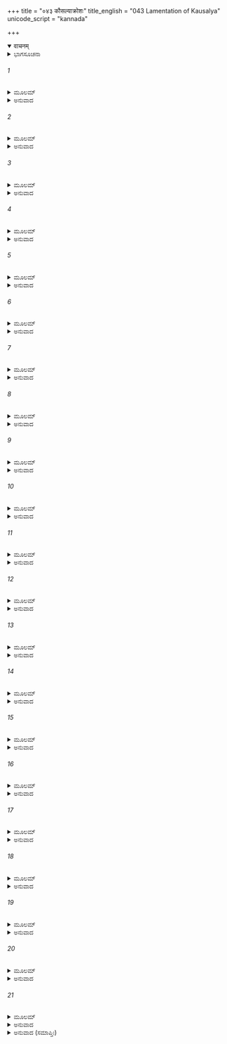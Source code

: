 +++
title = "०४३ कौसल्याक्रोशः"
title_english = "043 Lamentation of Kausalya"
unicode_script = "kannada"

+++
<details open><summary>वाचनम्</summary>

<div class="audioEmbed"  caption="श्रीराम-हरिसीताराममूर्ति-घनपाठिभ्यां वचनम्" src="https://archive.org/download/Ramayana-recitation-Sriram-harisItArAmamUrti-Ghanapaati-v2/Kanda_2/Kanda_2_AYK-043-Kousalya_Kroshaha.mp3"></div>
</details>



<details><summary>ಭಾಗಸೂಚನಾ</summary>

ಮಹಾರಾಣಿ ಕೌಸಲ್ಯೆಯ ವಿಲಾಪ
</details>

###### 1


<details><summary>ಮೂಲಮ್</summary>

ತತಃ ಸಮೀಕ್ಷ್ಯ ಶಯನೇ ಸನ್ನಂ ಶೋಕೇನ ಪಾರ್ಥಿವಮ್ ।  
ಕೌಸಲ್ಯಾ ಪುತ್ರಶೋಕಾರ್ತಾತಮುವಾಚ ಮಹೀಪತಿಮ್ ॥
</details>

<details><summary>ಅನುವಾದ</summary>

ಪುತ್ರಶೋಕದಿಂದ ವ್ಯಾಕುಲನಾಗಿ ಶಯ್ಯೆಯಲ್ಲಿ ಬಿದ್ದಿರುವ ಮಹಾರಾಜರನ್ನು ನೋಡಿ, ಪುತ್ರಶೋಕದಿಂದಲೇ ಪೀಡಿತಳಾದ ಕೌಸಲ್ಯೆಯು ರಾಜನ ಬಳಿ ಹೇಳಿದಳು.॥1॥
</details>

###### 2


<details><summary>ಮೂಲಮ್</summary>

ರಾಘವೇ ನರಶಾರ್ದೂಲೇ ವಿಷಂ ಮುಕ್ತ್ವಾಹಿಜಿಹ್ಮಗಾ ।  
ವಿಚರಿಷ್ಯತಿ ಕೈಕೇಯೀ ನಿರ್ಮುಕ್ತೇವ ಹಿ ಪನ್ನಗೀ ॥
</details>

<details><summary>ಅನುವಾದ</summary>

ನರಶ್ರೇಷ್ಠ ಶ್ರೀರಾಮನ ಮೇಲೆ ತನ್ನ ವಿಷವನ್ನು ಚೆಲ್ಲಿ ಅಂಕುಡೊಂಕಾಗಿ ಚಲಿಸುವ ಕೈಕೇಯಿ ಪೊರೆಯನ್ನು ಬಿಟ್ಟು ನೂತನ ಶರೀರದಿಂದ ಪ್ರಕಟವಾದ ಸರ್ಪಿಣಿಯಂತೆ ಈಗ ಸ್ವಚ್ಛಂದವಾಗಿ ಸಂಚರಿಸಲಿ.॥2॥
</details>

###### 3


<details><summary>ಮೂಲಮ್</summary>

ವಿವಾಸ್ಯ ರಾಮಂ ಸುಭಗಾ ಲಬ್ಧಾಕಾಮಾ ಸಮಾಹಿತಾ ।  
ತ್ರಾಸಯಿಷ್ಯತಿ ಮಾಂ ಭೂಯೋ ದುಷ್ಟಾಹಿರಿವ ವೇಶ್ಮನಿ ॥
</details>

<details><summary>ಅನುವಾದ</summary>

ಮನೆಯಲ್ಲಿ ವಾಸಿಸುವ ದುಷ್ಟ ಸರ್ಪವು ಪದೇ-ಪದೇ ಭಯಪಡಿಸುವಂತೆ ಶ್ರೀರಾಮಚಂದ್ರನನ್ನು ವನವಾಸಕ್ಕೆ ಕಳಿಸಿ ಸಫಲ ಮನೋರಥಳಾದ ಸುಭಗೆ ಕೈಕೇಯಿಯು ಸದಾ ಎಚ್ಚರವಾಗಿದ್ದು ನನಗೆ ಕಷ್ಟ ಕೊಡುತ್ತಾ ಇರುವಳು.॥3॥
</details>

###### 4


<details><summary>ಮೂಲಮ್</summary>

ಅಥಾಸ್ಮಿನ್ನಗರೇ ರಾಮಶ್ಚರನ್ ಭೈಕ್ಷಂ ಗೃಹೇ ವಸೇತ್ ।  
ಕಾಮಕಾರೋ ವರಂ ದಾತುಮಪಿ ದಾಸಂಮಮಾತ್ಮಜಮ್ ॥
</details>

<details><summary>ಅನುವಾದ</summary>

ಶ್ರೀರಾಮನು ಈ ನಗರದಲ್ಲಿ ಭಿಕ್ಷೆಬೇಡಿಕೊಂಡು ಮನೆಯಲ್ಲಿದ್ದರೆ ಅಥವಾ ನನ್ನ ಪುತ್ರನನ್ನು ಕೈಕೇಯಿಯು ದಾಸನಾಗಿಸಿಕೊಂಡಿದ್ದರೂ ಅದು ನನಗೆ ವರದಾನವೇ ಆಗುತ್ತಿತ್ತು. (ಏಕೆಂದರೆ ಆ ಸ್ಥಿತಿಯಲ್ಲಿ ನನಗೂ ಶ್ರೀರಾಮನ ದರ್ಶನವಾಗುತ್ತಾ ಇರುತ್ತಿತ್ತು ಶ್ರೀರಾಮನ ವನವಾಸದ ವರವನ್ನು ಕೈಕೇಯಿಯು ನನಗೆ ದುಃಖಕೊಡಲೆಂದೇ ಬೇಡಿರುವಳು.॥4॥
</details>

###### 5


<details><summary>ಮೂಲಮ್</summary>

ಪಾತಯಿತ್ವಾ ತು ಕೈಕೇಯ್ಯಾ ರಾಮಂ ಸ್ಥಾನಾದ್ಯಥೇಷ್ಟತಃ ।  
ಪ್ರದಿದ್ಧೋ ರಕ್ಷಸಾಂ ಭಾಗಃ ಪರ್ವಣೀವಾಹಿತಾಗ್ನಿನಾ ॥
</details>

<details><summary>ಅನುವಾದ</summary>

ಯಾವನಾದರು ಅಗ್ನಿಹೋತ್ರಿಯು ಪರ್ವದಿನದಲ್ಲಿ ದೇವತೆಗಳನ್ನು ಅವರ ಭಾಗದಿಂದ ವಂಚಿತಗೊಳಿಸಿ ಆ ಭಾಗವನ್ನು ರಾಕ್ಷಸರಿಗೆ ಅರ್ಪಿಸಿದಂತೆ ಕೈಕೇಯಿಯು ತನ್ನ ಇಚ್ಛೆಗನುಸಾರ ಶ್ರೀರಾಮನನ್ನು ಅವನ ಸ್ಥಾನದಿಂದ ಭ್ರಷ್ಟಗೊಳಿಸಿರುವಳು.॥5॥
</details>

###### 6


<details><summary>ಮೂಲಮ್</summary>

ನಾಗರಾಜಗತಿರ್ವೀರೋ ಮಹಾಬಾಹುರ್ಧನುರ್ಧರಃ ।  
ವನಮಾವಿಶತೇ ನೂನಂ ಸಭಾರ್ಯಃ ಸಹಲಕ್ಷ್ಮಣಃ ॥
</details>

<details><summary>ಅನುವಾದ</summary>

ಗಜರಾಜನಂತೆ ಮಂದಗತಿಯಲ್ಲಿ ನಡೆಯುವ ವೀರ ಮಹಾಬಾಹು ಧನುರ್ಧರ ಶ್ರೀರಾಮನು ನಿಶ್ಚಯವಾಗಿ ತನ್ನ ಪತ್ನೀ ಮತ್ತು ಲಕ್ಷ್ಮಣನೊಂದಿಗೆ ವನದಲ್ಲಿ ಪ್ರವೇಶ ಮಾಡುತ್ತಿರಬಹುದು.॥6॥
</details>

###### 7


<details><summary>ಮೂಲಮ್</summary>

ವನೇ ತ್ವದೃಷ್ಟದುಃಖಾನಾಂ ಕೈಕೇಯ್ಯಾನುಮತೇ ತ್ವಯಾ ।  
ತ್ಯಕ್ತಾನಾಂ ವನವಾಸಾಯ ಕಾನ್ಯಾವಸ್ಥಾ ಭವಿಷ್ಯತಿ ॥
</details>

<details><summary>ಅನುವಾದ</summary>

ಮಹಾರಾಜರೇ! ಜೀವನದಲ್ಲಿ ಎಂದೂ ದುಃಖವನ್ನೇ ನೋಡದಿರುವ ಶ್ರೀರಾಮ, ಲಕ್ಷ್ಮಣ ಮತ್ತು ಸೀತೆ ಇವರನ್ನು ನೀವು ಕೈಕೇಯಿಯ ಮಾತಿನಂತೆ ಕಾಡಿಗೆ ಕಳಿಸಿಬಿಟ್ಟಿರಿ. ಈಗ ಆ ಬಡಪಾಯಿಗಳಿಗೆ ವನವಾಸದ ಕಷ್ಟಗಳನ್ನು ಅನುಭವಿಸುವುದಲ್ಲದೆ ಬೇರೆ ಯಾವ ಸ್ಥಿತಿಯಾಗಬಹುದು.॥7॥
</details>

###### 8


<details><summary>ಮೂಲಮ್</summary>

ತೇ ರತ್ನಹೀನಾಸ್ತರುಣಾಃ ಫಲಕಾಲೇ ವಿವಾಸಿತಾಃ ।  
ಕಥಂ ವತ್ಸ್ಯಂತೀ ಕೃಪಣಾಃ ಫಲಮೂಲೈಃ ಕೃತಾಶನಾಃ ॥
</details>

<details><summary>ಅನುವಾದ</summary>

ರತ್ನತುಲ್ಯ ಉತ್ತಮ ವಸ್ತುಗಳಿಂದ ವಂಚಿತರಾದ ತರುಣರಾದ ಆ ಮೂವರನ್ನು ಸುಖರೂಪ ಫಲಗಳನ್ನು ಅನುಭವಿಸುವ ಸಮಯದಲ್ಲಿ ಮನೆಯಿಂದ ಹೊರಹಾಕಲಾಯಿತು. ಈಗ ಆ ಬಡಪಾಯಿಗಳು ಫಲ-ಮೂಲಗಳನ್ನು ತಿನ್ನುತ್ತಾ ಹೇಗೆ ಇರಬಲ್ಲರು.॥8॥
</details>

###### 9


<details><summary>ಮೂಲಮ್</summary>

ಅಪೀದಾನೀಂ ಸ ಕಾಲಃ ಸ್ಯಾನ್ಮಮ ಶೋಕಕ್ಷಯಃ ಶಿವಃ ।  
ಸಹ ಭಾರ್ಯಂ ಸಹ ಭ್ರಾತ್ರಾ ಪಶ್ಯೇಯಮಿಹ ರಾಘವಮ್ ॥
</details>

<details><summary>ಅನುವಾದ</summary>

ನನ್ನ ಶೋಕವನ್ನು ನಾಶಗೊಳಿಸುವ ಶುಭ ಸಮಯ ಪುನಃ ಎಂದು ಬರುವುದೋ? ವನವಾಸದಿಂದ ಬಂದ ಸೀತಾಲಕ್ಷ್ಮಣಸಹಿತ ಶ್ರೀರಾಮನನ್ನು ನಾನು ಎಂದು ನೋಡುವೆನೋ.॥9॥
</details>

###### 10


<details><summary>ಮೂಲಮ್</summary>

ಶ್ರುತ್ವೈವೋಪಸ್ಥಿತೌ ವೀರೌ ಕದಾಯೋಧ್ಯಾ ಭವಿಷ್ಯತಿ ।  
ಯಶಸ್ವಿನೀ ಹೃಷ್ಟಜನಾ ಸೂಚ್ಛ್ರಿತಧ್ವಜಮಾಲಿನೀ ॥
</details>

<details><summary>ಅನುವಾದ</summary>

ವೀರ ಶ್ರೀರಾಮ, ಸೀತೆ ಮತ್ತು ಲಕ್ಷ್ಮಣರು ವನವಾಸದಿಂದ ಮರಳಿದರೆಂದು ಕೇಳಿ ಯಶಸ್ವಿನೀ ಅಯೋಧ್ಯೆಯ ಎಲ್ಲ ಜನರು ಹರ್ಷದಿಂದ ಉಬ್ಬಿಹೋಗಿ, ಮನೆ-ಮನೆಗಳಲ್ಲಿ ಎತ್ತರವಾಗಿ ಹಾರಾಡುವ ಧ್ವಜಗಳಿಂದ ಶೋಭಿಸುತ್ತಾ ಇರುವ ಆ ಶುಭಸಂದರ್ಭ ಎಂದು ಪ್ರಾಪ್ತವಾಗುವುದೋ.॥10॥
</details>

###### 11


<details><summary>ಮೂಲಮ್</summary>

ಕದಾ ಪ್ರೇಕ್ಷ್ಯ ನರವ್ಯಾಘ್ರಾವರಣ್ಯಾತ್ ಪುನರಾಗತೌ ।  
ಭವಿಷ್ಯತಿ ಪುರೀ ಹೃಷ್ಟಾ ಸಮುದ್ರ ಇವ ಪರ್ವಣಿ ॥
</details>

<details><summary>ಅನುವಾದ</summary>

ನರಶ್ರೇಷ್ಠ ಶ್ರೀರಾಮ-ಲಕ್ಷ್ಮಣರು ಪುನಃ ವನದಿಂದ ಬಂದಿರುವುದನ್ನು ನೋಡಿ ಈ ಅಯೋಧ್ಯೆಯು ಪೂರ್ಣಿಮೆಯಂದು ಉಕ್ಕುತ್ತಿರುವ ಸಮುದ್ರದಂತೆ ಹರ್ಷೋಲ್ಲಾಸದಿಂದ ಎಂದು ಪರಿಪೂರ್ಣವಾಗುವುದು.॥11॥
</details>

###### 12


<details><summary>ಮೂಲಮ್</summary>

ಕದಾಯೋಧ್ಯಾಂ ಮಹಾಬಾಹುಃ ಪುರೀಂ ವೀರಃ ಪ್ರವೇಕ್ಷ್ಯತಿ ।  
ಪುರಸ್ಕೃತ್ಯ ರಥೇ ಸೀತಾಂ ವೃಷಭೋ ಗೋವಧೂಮಿವ ॥
</details>

<details><summary>ಅನುವಾದ</summary>

ಗೂಳಿಯು ಹಸುವಿನ ಹಿಂದೆಯೇ ಹೋಗುವಂತೆ ಮಹಾಬಾಹು ಶ್ರೀರಾಮನು ರಥದಲ್ಲಿ ಸೀತೆಯನ್ನು ಮುಂದೆ ಕುಳ್ಳಿರಿಸಿಕೊಂಡು ಅಯೋಧ್ಯೆಯನ್ನು ಎಂದು ಪ್ರವೇಶಿಸುವನೋ? ತಿಳಿಯದು.॥12॥
</details>

###### 13


<details><summary>ಮೂಲಮ್</summary>

ಕದಾ ಪ್ರಾಣಿಸಹಸ್ರಾಣಿ ರಾಜಮಾರ್ಗೇ ಮಮಾತ್ಮಜೌ ।  
ಲಾಜೈರವಕರಿಷ್ಯಂತಿ ಪ್ರವಿಶಂತಾವರಿಂದಮೌ ॥
</details>

<details><summary>ಅನುವಾದ</summary>

ಇಲ್ಲಿಯ ಸಾವಿರಾರು ಜನರು ಪುರವನ್ನು ಪ್ರವೇಶಿಸಿ ರಾಜಮಾರ್ಗದಲ್ಲಿ ಬರುತ್ತಿರುವ ನಮ್ಮ ಇಬ್ಬರೂ ಶತ್ರುದಮನ ಪುತ್ರರ ಮೇಲೆ ಅರಳಿನ ಮಳೆ ಎಂದು ಗರೆಯುವರೋ.॥13॥
</details>

###### 14


<details><summary>ಮೂಲಮ್</summary>

ಪ್ರವಿಶಂತೌ ಕದಾಯೋಧ್ಯಾಂ ದ್ರಕ್ಷ್ಯಾಮಿ ಶುಭಕುಂಡಲೌ ।  
ಉದಗ್ರಾಯುಧನಿಸ್ತ್ರಿಂಶೌ ಸಶೃಂಗಾವಿವ ಪರ್ವತೌ ॥
</details>

<details><summary>ಅನುವಾದ</summary>

ಉತ್ತಮ ಆಯುಧ ಹಾಗೂ ಖಡ್ಗಹಿಡಿದ ಶಿಖರಯುಕ್ತ ಪರ್ವತಗಳಂತೆ ಕಂಡು ಬರುವ ಶ್ರೀರಾಮ-ಲಕ್ಷ್ಮಣರು ಸುಂದರ ಕುಂಡಲಗಳಿಂದ ಅಲಂಕೃತರಾಗಿ ಅಯೋಧ್ಯೆಯನ್ನು ಪ್ರವೇಶಿಸಿ ನನ್ನ ಕಣ್ಣಮುಂದೆ ಎಂದು ಪ್ರಕಟರಾಗುವರು.॥14॥
</details>

###### 15


<details><summary>ಮೂಲಮ್</summary>

ಕದಾ ಸಮುನಸಃ ಕನ್ಯಾ ದ್ವಿಜಾತೀನಾಂ ಲಾನಿ ಚ ।  
ಪ್ರದಿಶಂತ್ಯಃ ಪುರೀಂ ಹೃಷ್ಟಾಃ ಕರಿಷ್ಯಂತಿ ಪ್ರದಕ್ಷಿಣಮ್ ॥
</details>

<details><summary>ಅನುವಾದ</summary>

ಬ್ರಾಹ್ಮಣರ ಕನ್ಯೆಯರು ಹರ್ಷದಿಂದ ಹೂವು ಮತ್ತು ಫಲಗಳನ್ನು ಅರ್ಪಿಸುತ್ತಾ ಅಯೋಧ್ಯೆಯ ಪ್ರದಕ್ಷಿಣೆ ಎಂದು ಮಾಡುವರೋ.॥15॥
</details>

###### 16


<details><summary>ಮೂಲಮ್</summary>

ಕದಾ ಪರಿಣತೋ ಬುದ್ಧ್ಯಾವಯಸಾ ಚಾಮರಪ್ರಭಾಃ ।  
ಅಭ್ಯುಪೈಷ್ಯತಿ ಧರ್ಮತ್ಮಾ ಸುವರ್ಷ ಇವ ಲಾಲಯನ್ ॥
</details>

<details><summary>ಅನುವಾದ</summary>

ಪರಿಣತವಾದ ಬುದ್ಧಿಯುಳ್ಳ ವಯಸ್ಸಿನಲ್ಲಿ ದೇವತೆಗಳಂತೆ ನಿತ್ಯಯುವಕನಾದ ಧರ್ಮಾತ್ಮನಾದ ಶ್ರೀರಾಮನು ಉತ್ತಮ ಮಳೆಯಂತೆ ಜನಸಮುದಾಯವನ್ನು ಪಾಲಿಸುತ್ತಾ ಎಂದು ಆಗಮಿಸುವನೋ.॥16॥
</details>

###### 17


<details><summary>ಮೂಲಮ್</summary>

ನಿಃಸಂಶಯಂ ಮಯಾ ಮನ್ಯೇ ಪುರಾ ವೀರ ಕದರ್ಯಯಾ ।  
ಪಾತುಕಾಮೇಷು ವತ್ಸೇಷು ಮಾತೄಣಾಂ ಶಾತಿತಾಃ ಸ್ತನಾಃ ॥
</details>

<details><summary>ಅನುವಾದ</summary>

ಹಿಂದಿನ ಜನ್ಮದಲ್ಲಿ ಕ್ಷುದ್ರೆಯಾದ ನಾನು ಸ್ತನ್ಯಪಾನ ಮಾಡಬೇಕೆಂಬ ಇಚ್ಛೆಯಿಂದ ಕರುಗಳು ಹಸುಗಳ ಬಳಿಗೆ ಹೋದಾಗ ಆ ಹಸುಗಳ ಕೆಚ್ಚಲುಗಳನ್ನೇ ಕತ್ತರಿಸಿರುವೆ ಎಂಬುದರಲ್ಲಿ ಸಂಶಯವೇ ಇಲ್ಲ. ಇಲ್ಲದಿದ್ದರೆ ಇಂತಹ ಪುತ್ರವಿಯೋಗದ ಶೋಕಕ್ಕೆ ನಾನು ಈಡಾಗುತ್ತಿರಲಿಲ್ಲ.॥17॥
</details>

###### 18


<details><summary>ಮೂಲಮ್</summary>

ಸಾಹಂ ಗೌರಿವ ಸಿಂಹೇನ ವಿವತ್ಸಾ ವತ್ಸಲಾ ಕೃತಾ ।  
ಕೈಕೇಯ್ಯಾ ಪುರುಷವ್ಯಾಘ್ರ ಬಾಲವತ್ಸೇವ ಗೌರ್ಬಲಾತ್ ॥
</details>

<details><summary>ಅನುವಾದ</summary>

ಪುರುಷಸಿಂಹ! ಯಾವುದೋ ಸಿಂಹವು ಪುಟ್ಟ ಕರುವುಳ್ಳ ವಾತ್ಸಲ್ಯಮಯಿ ಹಸುವನ್ನು ಬಲವಂತನಾಗಿ ಕರುವಿನಿಂದ ಬೇರ್ಪಡಿಸಿದಂತೆ ಕೈಕೇಯಿಯು ನನ್ನನ್ನು ಬಲವಂತವಾಗಿ ಮಗನಿಂದ ಬೇರ್ಪಡಿಸಿರುವಳು.॥18॥
</details>

###### 19


<details><summary>ಮೂಲಮ್</summary>

ನಹಿ ತಾವದ್ಗುಣೈರ್ಜುಷ್ಟಂ ಸರ್ವಶಾಸ್ತ್ರವಿಶಾರದಮ್ ।  
ಏಕಪುತ್ರಾ ವಿನಾ ಪುತ್ರಮಹಂ ಜೀವಿತುಮುತ್ಸಹೇ ॥
</details>

<details><summary>ಅನುವಾದ</summary>

ಉತ್ತಮ ಗುಣಗಳಿಂದ ಕೂಡಿದ, ಸಮಸ್ತ ಶಾಸ್ತ್ರಗಳಲ್ಲಿ ಪ್ರವೀಣನಾದ ನನ್ನ ಪುತ್ರ ಶ್ರೀರಾಮನು ಇಲ್ಲದೆ, ಏಕಮಾತ್ರ ಪುತ್ರವುಳ್ಳ ನಾನು ಜೀವಿಸಿ ಇರಲಾರೆನು.॥19॥
</details>

###### 20


<details><summary>ಮೂಲಮ್</summary>

ನ ಹಿ ಮೇ ಜೀವಿತೇ ಕಿಂಚಿತ್ಸಾಮರ್ಥ್ಯಮಿಹ ಕಲ್ಪ್ಯತೇ ।  
ಅಪಶ್ಯಂತ್ಯಾಃ ಪ್ರಿಯಂ ಪುತ್ರಂ ಲಕ್ಷ್ಮಣಂ ಮಹಾಬಲಮ್ ॥
</details>

<details><summary>ಅನುವಾದ</summary>

ಈಗ ಪ್ರಿಯಪುತ್ರ ಶ್ರೀರಾಮ ಮತ್ತು ಮಹಾಬಲಿ ಲಕ್ಷ್ಮಣನನ್ನು ನೋಡದೆ ಜೀವಂತವಾಗಿ ಇರುವ ಯಾವ ಶಕ್ತಿಯೂ ನನ್ನಲ್ಲಿ ಇಲ್ಲ.॥20॥
</details>

###### 21


<details><summary>ಮೂಲಮ್</summary>

ಅಯಂ ಹಿ ಮಾಂ ದೀಪಯತೇಽದ್ಯ ವಹ್ನಿ-  
ಸ್ತನೂಜಶೋಕಪ್ರಭವೋ ಮಹಾಹಿತಃ ।  
ಮಹೀಮಿಮಾಂ ರಶ್ಮಿಭಿರುತ್ತಮಪ್ರಭೋ  
ಯಥಾ ನಿದಾಘೇ ಭಗವಾನ್ ದಿವಾಕರಃ ॥
</details>

<details><summary>ಅನುವಾದ</summary>

ಗ್ರೀಷ್ಮಋತುವಿನಲ್ಲಿ ಉತ್ಕೃಷ್ಟ ಪ್ರತಿಭೆಯುಳ್ಳ ಸೂರ್ಯನು ತನ್ನ ಕಿರಣಗಳಿಂದ ಪೃಥಿವಿಗೆ ಹೆಚ್ಚು ತಾಪವನ್ನು ಕೊಡುವಂತೆಯೇ ಈ ಪುತ್ರಶೋಕ ಜನಿತ ಅಹಿತಕರ ಮಹಾಗ್ನಿಯು ಇಂದು ನನ್ನನ್ನು ಸುಡುತ್ತಾ ಇದೆ.॥21॥
</details>

<details><summary>ಅನುವಾದ (ಸಮಾಪ್ತಿಃ)</summary>

ಶ್ರೀವಾಲ್ಮೀಕಿ ವಿರಚಿತ ಆರ್ಷರಾಮಾಯಣ ಆದಿಕಾವ್ಯದ ಅಯೋಧ್ಯಾಕಾಂಡದಲ್ಲಿ ನಲವತ್ತಮೂರನೆಯ ಸರ್ಗ ಪೂರ್ಣವಾಯಿತು.॥43॥
</details>
